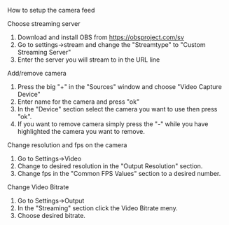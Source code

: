 How to setup the camera feed

Choose streaming server
1. Download and install OBS from <https://obsproject.com/sv>
2. Go to settings->stream and change the "Streamtype" to "Custom Streaming Server"
3. Enter the server you will stream to in the URL line

Add/remove camera
1. Press the big "+" in the "Sources" window and choose "Video Capture Device"
2. Enter name for the camera and press "ok"
3. In the "Device" section select the camera you want to use then press "ok".
4. If you want to remove camera simply press the "-" while you have highlighted the camera you want to remove.

Change resolution and fps on the camera
1. Go to Settings->Video
2. Change to desired resolution in the "Output Resolution" section.
3. Change fps in the "Common FPS Values" section to a desired number.

Change Video Bitrate
1. Go to Settings->Output
2. In the "Streaming" section click the Video Bitrate meny.
3. Choose desired bitrate.
